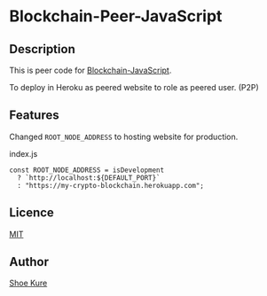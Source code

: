 # Blockchain-Peer-JavaScript

## Description

This is peer code for [Blockchain-JavaScript]().

To deploy in Heroku as peered website to role as peered user. (P2P)


## Features

Changed `ROOT_NODE_ADDRESS` to hosting website for production.


index.js
```
const ROOT_NODE_ADDRESS = isDevelopment
  ? `http://localhost:${DEFAULT_PORT}`
  : "https://my-crypto-blockchain.herokuapp.com";
```

## Licence

[MIT](./LICENSE.txt)

## Author

[Shoe Kure](https://github.com/roy1210)
